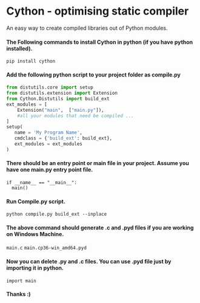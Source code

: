 # Cython - optimising static compiler
An easy way to create compiled libraries out of Python modules.

#### The Following commands to install Cython in python (if you have python installed).
   `pip install cython`
   
#### Add the following python script to your project folder as compile.py
   ```python
   from distutils.core import setup
   from distutils.extension import Extension
   from Cython.Distutils import build_ext
   ext_modules = [
       Extension("main",  ["main.py"]),
       #all your modules that need be compiled ...
   ]
   setup(
      name = 'My Program Name',
      cmdclass = {'build_ext': build_ext},
      ext_modules = ext_modules
   )
   ```
  

#### There should be an entry point or main file in your project. Assume you have one main.py entry point file. 
  ```
  if __name__ == "__main__":
    main()
  ```  

#### Run Compile.py script.
   `python compile.py build_ext --inplace`

   
#### The above command should generate .c and .pyd files if you are working on Windows Machine.
   `main.c`
   `main.cp36-win_amd64.pyd`


#### Now you can delete .py and .c files. You can use .pyd file just by importing it in python.
   `import main`

#### Thanks :)
